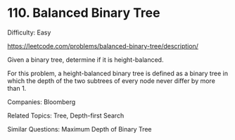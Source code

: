 # 110. Balanced Binary Tree

Difficulty: Easy

https://leetcode.com/problems/balanced-binary-tree/description/

Given a binary tree, determine if it is height-balanced.

For this problem, a height-balanced binary tree is defined as a binary tree in which the depth of the two subtrees of every node never differ by more than 1.

Companies: Bloomberg

Related Topics: Tree, Depth-first Search

Similar Questions: Maximum Depth of Binary Tree
